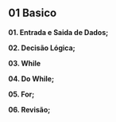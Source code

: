 ## 01 Basico

**01. Entrada e Saida de Dados;**

**02. Decisão Lógica;**

**03. While**

**04. Do While;**

**05. For;**

**06. Revisão;**
